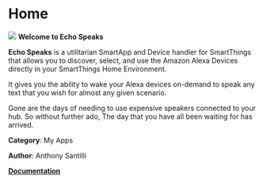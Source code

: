 # Home

![](https://raw.githubusercontent.com/tonesto7/echo-speaks/master/resources/wiki_images/EchoSpeaks.png) **Welcome to Echo Speaks**

**Echo Speaks** is a utilitarian SmartApp and Device handler for SmartThings that allows you to discover, select, and use the Amazon Alexa Devices directly in your SmartThings Home Environment.

It gives you the ability to wake your Alexa devices on-demand to speak any text that you wish for almost any given scenario.

Gone are the days of needing to use expensive speakers connected to your hub. So without further ado, The day that you have all been waiting for has arrived.

**Category**: My Apps

**Author**: Anthony Santilli

[**Documentation**](https://tonesto7.gitbook.io/echo-speaks)

